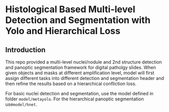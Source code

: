 # Histological Based Multi-level Detection and Segmentation with Yolo and Hierarchical Loss


## Introduction
This repo provided a multi-level nuclei/nodule and 2nd structure detection and panoptic segmentation framework for digital patholgy slides. When given objects and masks at different amplification level, model will first assign different tasks into different detection and segmentation header and then refine the results based on a hierarchical confliction loss. 

For basic nuclei detection and segmentation, use the model defined in folder `model/metayolo`. For the hierarchical panoptic segmentation use`model/hnet`.

